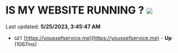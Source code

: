 # IS MY WEBSITE RUNNING ? [![](https://img.shields.io/static/v1?label=Sponsor&message=%E2%9D%A4&logo=GitHub&color=%23fe8e86)](https://github.com/sponsors/<username>)

Last updated: **5/25/2023, 3:45:47 AM**

- `GET` [https://youssefservice.me](https://youssefservice.me) - **Up** (1067ms)
